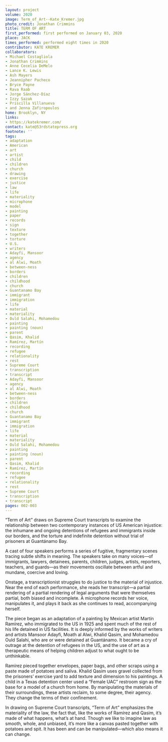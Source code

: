 ```yaml
---
layout: project
volume: 2020
image: Term_of_Art--Kate_Kremer.jpg
photo_credit: Jonathan Crimmins
title: TERM OF ART
first_performed: first performed on January 03, 2020
place: JACK
times_performed: performed eight times in 2020
contributor: KATE KREMER
collaborators:
- Michael Costagliola
- Jonathan Crimmins
- Anne Cecelia DeMelo
- Lance K. Lewis
- Ash Mayers
- Jeannipher Pacheco
- Bryce Payne
- Rava Raab
- Jorge Sánchez-Díaz
- Izzy Sazak
- Priscilla Villanueva
- and Jenna Zafiropoulos
home: Brooklyn, NY
links:
- https://katekremer.com/
contact: kate@53rdstatepress.org
footnote: ''
tags:
- adaptation
- American
- art
- artist
- child
- children
- church
- drawing
- exercise
- justice
- law
- life
- materiality
- microphone
- model
- painting
- paper
- records
- sign
- texture
- together
- torture
- U.S.
- writers
- Adayfi, Mansoor
- agency
- al Alwi, Moath
- between-ness
- borders
- children
- childhood
- church
- Guantanamo Bay
- immigrant
- immigration
- life
- material
- materiality
- Ould Salahi, Mohamedou
- painting
- painting (noun)
- parent
- Qasim, Khalid
- Ramírez, Martín
- recording
- refugee
- relationality
- rest
- Supreme Court
- transcription
- transcript
- Adayfi, Mansoor
- agency
- al Alwi, Moath
- between-ness
- borders
- children
- childhood
- church
- Guantanamo Bay
- immigrant
- immigration
- life
- material
- materiality
- Ould Salahi, Mohamedou
- painting
- painting (noun)
- parent
- Qasim, Khalid
- Ramírez, Martín
- recording
- refugee
- relationality
- rest
- Supreme Court
- transcription
- transcript
pages: 002-003
---
```


“Term of Art” draws on Supreme Court transcripts to examine the relationship between two contemporary instances of US American injustice: the inhumane and ongoing detentions of refugees and immigrants inside our borders, and the torture and indefinite detention without trial of prisoners at Guantánamo Bay.

A cast of four speakers performs a series of fugitive, fragmentary scenes tracing subtle shifts in meaning. The speakers take on many voices—of immigrants, lawyers, detainees, parents, children, judges, artists, reporters, teachers, and guards—as their movements oscillate between artful and mundane, coercive and loving.

Onstage, a transcriptionist struggles to do justice to the material of injustice. Near the end of each performance, she reads her transcript—a partial rendering of a partial rendering of legal arguments that were themselves partial, both biased and incomplete. A microphone records her voice, manipulates it, and plays it back as she continues to read, accompanying herself.

The piece began as an adaptation of a painting by Mexican artist Martín Ramírez, who immigrated to the US in 1925 and spent much of the rest of his life detained in US facilities. It is deeply informed by the works of writers and artists Mansoor Adayfi, Moath al Alwi, Khalid Qasim, and Mohamedou Ould Salahi, who are or were detained at Guantánamo. It became a cry of outrage at the detention of refugees in the US, and the use of art as a therapeutic means of helping children adjust to what ought to be unthinkable.

Ramírez pieced together envelopes, paper bags, and other scraps using a paste made of potatoes and saliva. Khalid Qasim uses gravel collected from the prisoners’ exercise yard to add texture and dimension to his paintings. A child in a Texas detention center used a “Female UAC” restroom sign as the base for a model of a church from home. By manipulating the materials of their surroundings, these artists reclaim, to some degree, their agency. They change the terms of their confinement. 

In drawing on Supreme Court transcripts, “Term of Art” emphasizes the materiality of the law, the fact that, like the works of Ramírez and Qasim, it’s made of what happens, what’s at hand. Though we like to imagine law as smooth, whole, and unbiased, it’s more like a canvas pasted together with potatoes and spit. It has been and can be manipulated—which also means it can change.